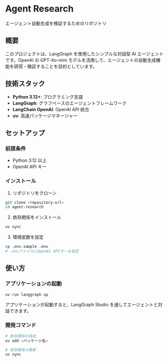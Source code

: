 # Agent Research

エージェント自動生成を検証するためのリポジトリ

## 概要

このプロジェクトは、LangGraph を使用したシンプルな対話型 AI エージェントです。OpenAI の GPT-4o-mini モデルを活用して、エージェントの自動生成機能を研究・検証することを目的としています。

## 技術スタック

- **Python 3.12+**: プログラミング言語
- **LangGraph**: グラフベースのエージェントフレームワーク
- **LangChain OpenAI**: OpenAI API 統合
- **uv**: 高速パッケージマネージャー

## セットアップ

### 前提条件

- Python 3.12 以上
- OpenAI API キー

### インストール

1. リポジトリをクローン

```bash
git clone <repository-url>
cd agent-research
```

2. 依存関係をインストール

```bash
uv sync
```

3. 環境変数を設定

```bash
cp .env.sample .env
# .envファイルにOpenAI APIキーを設定
```

## 使い方

### アプリケーションの起動

```bash
uv run langgraph up
```

アプリケーションが起動すると、LangGraph Studio を通してエージェントと対話できます。

### 開発コマンド

```bash
# 依存関係の追加
uv add <パッケージ名>

# 依存関係の更新
uv sync
```
